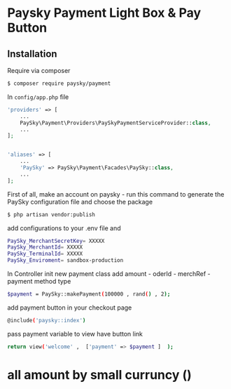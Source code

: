 
# Paysky Payment Light Box & Pay Button

## Installation
Require via composer

```bash
$ composer require paysky/payment
```

In `config/app.php` file

```php
'providers' => [
    ...
    PaySky\Payment\Providers\PaySkyPaymentServiceProvider::class,
    ...
];


'aliases' => [
    ...
    'PaySky' => PaySky\Payment\Facades\PaySky::class,
    ...
];

```

First of all, make an account on paysky -  run this command to generate the PaySky configuration file and choose the package
```bash
$ php artisan vendor:publish  
```
add configurations to your .env file and 
```bash
PaySky_MerchantSecretKey= XXXXX
PaySky_MerchantId= XXXXX
PaySky_TerminalId= XXXXX
PaySky_Enviroment= sandbox-production   
```


In Controller init new payment class add amount - oderId - merchRef - payment method type
```bash
$payment = PaySky::makePayment(100000 , rand() , 2);

```
add payment button in your checkout page
```bash
@include('paysky::index')
```


pass payment variable to view have button link

```bash
return view('welcome' ,  ['payment' => $payment ]  );

```

# all amount by small curruncy ()